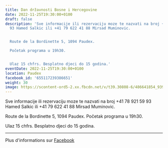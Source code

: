 ```yaml
---
title: Dan državnosti Bosne i Hercegovine
date: 2022-11-25T19:30:00+0100
draft: false
description: 'Sve informacije ili rezervaciju moze te nazvati na broj +41 78 921 59
  93 Hamed Salkic ili +41 79 622 41 88 Mirsad Muminovic.


  Route de la Bordinette 5, 1094 Paudex.

  Početak programa u 19h30.


  Ulaz 15 chfrs. Besplatno djeci do 15 godina.'
eventDate: 2022-11-25T19:30:00+0100
location: Paudex
facebook_id: '655117239386651'
weight: 30
image: https://scontent-ord5-2.xx.fbcdn.net/v/t39.30808-6/486641854_9399207156841686_1516080123773765506_n.jpg?_nc_cat=103&ccb=1-7&_nc_sid=9e60e4&_nc_ohc=zkV2EPYUBFcQ7kNvwFfCxIS&_nc_oc=Adl5xAdfF290JNuQRH6uOvvnpVm3BnwmKE9fScR0F8PbdUrT58_QGJLCGDUofX486vY&_nc_zt=23&_nc_ht=scontent-ord5-2.xx&edm=ABTKTjYEAAAA&_nc_gid=lMR1ru2mYyQFy06LeYxdaA&oh=00_AfVvkvLVKeuq1ErzvFVAtdRrbU9Hw-S7ZH0RQ3oWMXUfqg&oe=68B6FDBD
---
```


Sve informacije ili rezervaciju moze te nazvati na broj +41 78 921 59 93 Hamed Salkic ili +41 79 622 41 88 Mirsad Muminovic.

Route de la Bordinette 5, 1094 Paudex.
Početak programa u 19h30.

Ulaz 15 chfrs. Besplatno djeci do 15 godina.

---

Plus d'informations sur [Facebook](https://facebook.com/events/655117239386651)